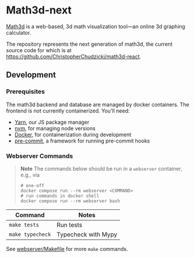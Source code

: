 # Math3d-next

[Math3d](https://math3d.org) is a web-based, 3d math visualization tool—an online 3d graphing calculator.

The repository represents the next generation of math3d, the current source code for which is at https://github.com/ChristopherChudzicki/math3d-react.

## Development

### Prerequisites

The math3d backend and database are managed by docker containers. The frontend is not currently containerized. You'll need:

- [Yarn](https://yarnpkg.com/getting-started/install), our JS package manager
- [nvm](https://github.com/nvm-sh/nvm), for managing node versions
- [Docker](https://docs.docker.com/get-docker/), for containerization during development
- [pre-commit](https://pre-commit.com/index.html), a framework for running pre-commit hooks

### Webserver Commands

> **Note**
> The commands below should be run in a `webserver` container, e.g., via
>
> ```
> # one-off
> docker compose run --rm webserver <COMMAND>
> # run commands in docker shell
> docker compose run --rm webserver bash
> ```

| Command          | Notes               |
| ---------------- | ------------------- |
| `make tests`     | Run tests           |
| `make typecheck` | Typecheck with Mypy |

See [webserver/Makefile](./webserver/Makefile) for more `make` commands.

